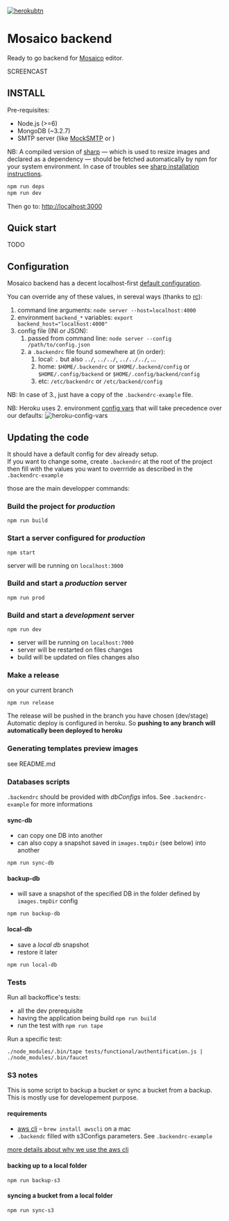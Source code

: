 [![herokubtn](https://www.herokucdn.com/deploy/button.svg)](https://heroku.com/deploy?template=https://github.com/goodenough/mosaico-backend/tree/stage)

# Mosaico backend

Ready to go backend for [Mosaico](http://mosaico.io) editor.

SCREENCAST

## INSTALL

Pre-requisites:
 - Node.js (>=6)
 - MongoDB (~3.2.7)
 - SMTP server (like [MockSMTP](http://mocksmtpapp.com/) or )

NB: A compiled version of [sharp](http://sharp.dimens.io/en/stable/) — which is used to resize images and declared as a dependency — should be fetched automatically by npm for your system environment. In case of troubles see [sharp installation instructions](http://sharp.dimens.io/en/stable/install/).

```sh
npm run deps
npm run dev
```

Then go to: [http://localhost:3000](http://localhost:3000)

## Quick start

TODO

## Configuration

Mosaico backend has a decent localhost-first [default configuration](https://github.com/goodenough/mosaico-backend/blob/master/server/config.js#L13-L53).

You can override any of these values, in sereval ways (thanks to [rc](https://www.npmjs.com/package/rc)):

1.  command line arguments: `node server --host=localhost:4000`
2.  environment `backend_*` variables: `export backend_host="localhost:4000"`
3.  config file (INI or JSON):
    1.  passed from command line: `node server --config /path/to/config.json`
    2.  a `.backendrc` file found somewhere at (in order):
        1.  local: `.` but also `../`, `../../`, `../../../`, …
        2.  home: `$HOME/.backendrc` or `$HOME/.backend/config` or `$HOME/.config/backend` or `$HOME/.config/backend/config`
        3.  etc: `/etc/backendrc` or `/etc/backend/config`

NB: In case of 3., just have a copy of the `.backendrc-example` file.

NB: Heroku uses 2. environment [config vars](https://devcenter.heroku.com/articles/config-vars#setting-up-config-vars-for-a-deployed-application) that will take precedence over our defaults:
![heroku-config-vars](http://i.imgur.com/7d8sXGM.png)

## Updating the code

It should have a default config for dev already setup.  
If you want to change some, create `.backendrc` at the root of the project then fill with the values you want to overrride as described in the `.backendrc-example`

those are the main developper commands:

### Build the project for *production*

```
npm run build
```

### Start a server configured for *production*

```
npm start
```

server will be running on `localhost:3000`

### Build and start a *production* server

```
npm run prod
```

### Build and start a *development* server

```
npm run dev
```

- server will be running on `localhost:7000`
- server will be restarted on files changes
- build will be updated on files changes also

### Make a release

on your current branch

```
npm run release
```

The release will be pushed in the branch you have chosen (dev/stage)  
Automatic deploy is configured in heroku. So **pushing to any branch will automatically been deployed to heroku**

### Generating templates preview images

see README.md

### Databases scripts

`.backendrc` should be provided with *dbConfigs* infos. See `.backendrc-example` for more informations

#### sync-db

- can copy one DB into another
- can also copy a snapshot saved in `images.tmpDir` (see below) into another

```
npm run sync-db
```

#### backup-db

- will save a snapshot of the specified DB in the folder defined by `images.tmpDir` config

```
npm run backup-db
```

#### local-db

- save a *local db* snapshot
- restore it later

```
npm run local-db
```

### Tests

Run all backoffice's tests:

- all the dev prerequisite
- having the application being build `npm run build`
- run the test with `npm run tape`

Run a specific test:

`./node_modules/.bin/tape tests/functional/authentification.js | ./node_modules/.bin/faucet`

### S3 notes

This is some script to backup a bucket or sync a bucket from a backup.  
This is mostly use for developement purpose.

#### requirements

- [aws cli](http://docs.aws.amazon.com/cli/latest/reference/) – `brew install awscli` on a mac
- `.backendc` filled with s3Configs parameters. See `.backendrc-example`

[more details about why we use the aws cli](http://stackoverflow.com/questions/17832860/backup-strategies-for-aws-s3-bucket#answer-32927276)

#### backing up to a local folder

```
npm run backup-s3
```

#### syncing a bucket from a local folder

```
npm run sync-s3
```

